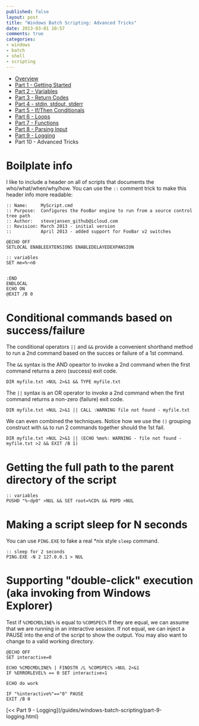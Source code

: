 ```yaml
---
published: false
layout: post
title: "Windows Batch Scripting: Advanced Tricks"
date: 2013-03-01 10:57
comments: true
categories:
- windows
- batch
- shell
- scripting
---
```


* [Overview](/guides/windows-batch-scripting/index.html)
* [Part 1 - Getting Started](/guides/windows-batch-scripting/part-1-getting-started.html)
* [Part 2 - Variables](/guides/windows-batch-scripting/part-2-variables.html)
* [Part 3 - Return Codes](/guides/windows-batch-scripting/part-3-return-codes.html)
* [Part 4 - stdin, stdout, stderr](/guides/windows-batch-scripting/part-4-stdin-stdout-stderr.html)
* [Part 5 - If/Then Conditionals](/guides/windows-batch-scripting/part-5-if-then-conditionals.html)
* [Part 6 - Loops](/guides/windows-batch-scripting/part-6-loops.html)
* [Part 7 - Functions](/guides/windows-batch-scripting/part-7-functions.html)
* [Part 8 - Parsing Input](/guides/windows-batch-scripting/part-8-parsing-input.html)
* [Part 9 - Logging](/guides/windows-batch-scripting/part-9-logging.html)
* Part 10 - Advanced Tricks

# Boilplate info

I like to include a header on all of scripts that documents the who/what/when/why/how.  You can use the `::` comment trick to make
this header info more readable:

    :: Name:     MyScript.cmd
    :: Purpose:  Configures the FooBar engine to run from a source control tree path
    :: Author:   stevejansen_github@icloud.com
    :: Revision: March 2013 - initial version
    ::           April 2013 - added support for FooBar v2 switches

    @ECHO OFF
    SETLOCAL ENABLEEXTENSIONS ENABLEDELAYEDEXPANSION

    :: variables
    SET me=%~n0


    :END
    ENDLOCAL
    ECHO ON
    @EXIT /B 0

# Conditional commands based on success/failure

The conditional operators `||` and `&&` provide a convenient shorthand method to run a 2nd command based on the succes or failure of a 1st command.

The `&&` syntax is the AND opeartor to invoke a 2nd command when the first command returns a zero (success) exit code.

    DIR myfile.txt >NUL 2>&1 && TYPE myfile.txt

The `||` syntax is an OR operator to invoke a 2nd command when the first command returns a non-zero (failure) exit code.

    DIR myfile.txt >NUL 2>&1 || CALL :WARNING file not found - myfile.txt

We can even combined the techniques.  Notice how we use the `()` grouping construct with `&&` to run 2 commands together should the 1st fail.

    DIR myfile.txt >NUL 2>&1 || (ECHO %me%: WARNING - file not found - myfile.txt >2 && EXIT /B 1)


# Getting the full path to the parent directory of the script

    :: variables
    PUSHD "%~dp0" >NUL && SET root=%CD% && POPD >NUL


# Making a script sleep for N seconds

You can use `PING.EXE` to fake a real *nix style `sleep` command.

    :: sleep for 2 seconds
    PING.EXE -N 2 127.0.0.1 > NUL


# Supporting "double-click" execution (aka invoking from Windows Explorer)

Test if `%CMDCMDLINE%` is equal to `%COMSPEC%`  If they are equal, we can assume that we are running in an interactive session.
If not equal, we can inject a PAUSE into the end of the script to show the output.  You may also want to change to a valid
working directory.

    @ECHO OFF
    SET interactive=0

    ECHO %CMDCMDLINE% | FINDSTR /L %COMSPEC% >NUL 2>&1
    IF %ERRORLEVEL% == 0 SET interactive=1

    ECHO do work

    IF "%interactive%"=="0" PAUSE
    EXIT /B 0


<span class="basic-alignment left">
[<< Part 9 - Logging](/guides/windows-batch-scripting/part-9-logging.html)
</span>
